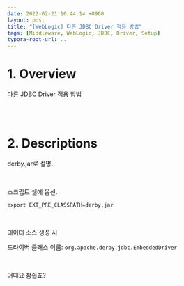 ```yaml
---
date: 2022-02-21 16:44:14 +0900
layout: post
title: "[WebLogic] 다른 JDBC Driver 적용 방법"
tags: [Middleware, WebLogic, JDBC, Driver, Setup]
typora-root-url: ..
---
```


# 1. Overview

다른 JDBC Driver 적용 방법


<br><br>


# 2. Descriptions

derby.jar로 설명.

<br>

스크립트 쉘에 옵션.

`export EXT_PRE_CLASSPATH=derby.jar`

<br>

데이터 소스 생성 시

드라이버 클래스 이름: `org.apache.derby.jdbc.EmbeddedDriver`

<br>

어때요 참쉽죠?
